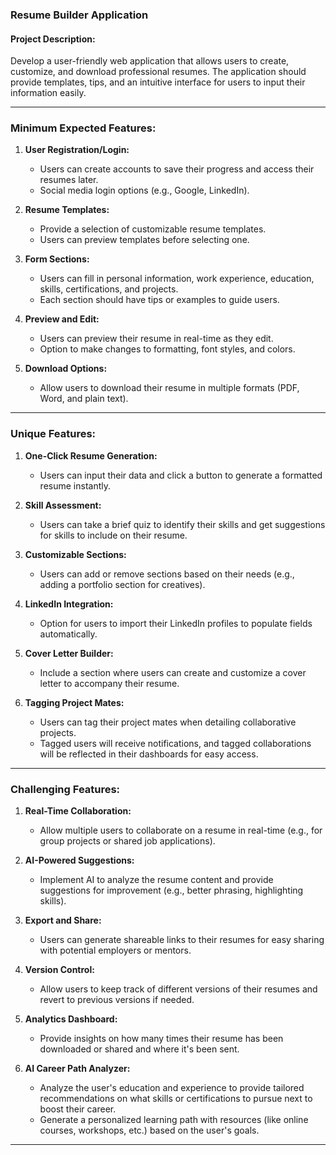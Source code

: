 ### **Resume Builder Application**

#### Project Description:
Develop a user-friendly web application that allows users to create, customize, and download professional resumes. The application should provide templates, tips, and an intuitive interface for users to input their information easily.

---

### Minimum Expected Features:
1. **User Registration/Login:**
   - Users can create accounts to save their progress and access their resumes later.
   - Social media login options (e.g., Google, LinkedIn).

2. **Resume Templates:**
   - Provide a selection of customizable resume templates.
   - Users can preview templates before selecting one.

3. **Form Sections:**
   - Users can fill in personal information, work experience, education, skills, certifications, and projects.
   - Each section should have tips or examples to guide users.

4. **Preview and Edit:**
   - Users can preview their resume in real-time as they edit.
   - Option to make changes to formatting, font styles, and colors.

5. **Download Options:**
   - Allow users to download their resume in multiple formats (PDF, Word, and plain text).

---

### Unique Features:
1. **One-Click Resume Generation:**
   - Users can input their data and click a button to generate a formatted resume instantly.

2. **Skill Assessment:**
   - Users can take a brief quiz to identify their skills and get suggestions for skills to include on their resume.

3. **Customizable Sections:**
   - Users can add or remove sections based on their needs (e.g., adding a portfolio section for creatives).

4. **LinkedIn Integration:**
   - Option for users to import their LinkedIn profiles to populate fields automatically.

5. **Cover Letter Builder:**
   - Include a section where users can create and customize a cover letter to accompany their resume.

6. **Tagging Project Mates:**
   - Users can tag their project mates when detailing collaborative projects.
   - Tagged users will receive notifications, and tagged collaborations will be reflected in their dashboards for easy access.

---

### Challenging Features:
1. **Real-Time Collaboration:**
   - Allow multiple users to collaborate on a resume in real-time (e.g., for group projects or shared job applications).

2. **AI-Powered Suggestions:**
   - Implement AI to analyze the resume content and provide suggestions for improvement (e.g., better phrasing, highlighting skills).

3. **Export and Share:**
   - Users can generate shareable links to their resumes for easy sharing with potential employers or mentors.

4. **Version Control:**
   - Allow users to keep track of different versions of their resumes and revert to previous versions if needed.

5. **Analytics Dashboard:**
   - Provide insights on how many times their resume has been downloaded or shared and where it's been sent.

6. **AI Career Path Analyzer:**
   - Analyze the user's education and experience to provide tailored recommendations on what skills or certifications to pursue next to boost their career.
   - Generate a personalized learning path with resources (like online courses, workshops, etc.) based on the user's goals.

---



